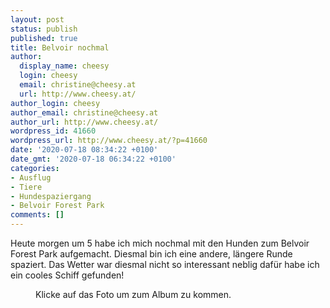 ```yaml
---
layout: post
status: publish
published: true
title: Belvoir nochmal
author:
  display_name: cheesy
  login: cheesy
  email: christine@cheesy.at
  url: http://www.cheesy.at/
author_login: cheesy
author_email: christine@cheesy.at
author_url: http://www.cheesy.at/
wordpress_id: 41660
wordpress_url: http://www.cheesy.at/?p=41660
date: '2020-07-18 08:34:22 +0100'
date_gmt: '2020-07-18 06:34:22 +0100'
categories:
- Ausflug
- Tiere
- Hundespaziergang
- Belvoir Forest Park
comments: []
---
```

<!-- wp:paragraph -->
Heute morgen um 5 habe ich mich nochmal mit den Hunden zum Belvoir Forest Park aufgemacht. Diesmal bin ich eine andere, längere Runde spaziert. Das Wetter war diesmal nicht so interessant neblig dafür habe ich ein cooles Schiff gefunden!
<!-- /wp:paragraph -->
<!-- wp:image {"id":41654,"linkDestination":"custom"} -->
<figure class="wp-block-image"><a href="{% link _fotos/ausfluege/2020/belvoir-forest-park-nochmal/index.md %}"><img src="{% link _fotos/ausfluege/2020/belvoir-forest-park-nochmal/Belvoir-013.jpg %}" alt="" class="wp-image-41654"></a><br>
<figcaption>Klicke auf das Foto um zum Album zu kommen.</figcaption>
</figure>
<!-- /wp:image -->
